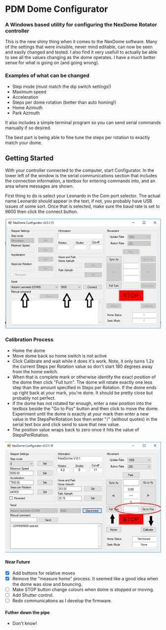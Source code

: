 # PDM Dome Configurator #

### A Windows based utility for configuring the NexDome Rotator controller ###

This is the new shiny thing when it comes to the NexDome software. Many of the settings that were invisible, never mind editable, can now be seen and easily changed and tested. I also find it very usefull to actually be able to see all the values changing as the dome operates. I have a much better sense for what is going on (and going wrong).

### Examples of what can be changed ###
- Step mode (must match the dip switch settings!)
- Maximum speed
- Acceleration
- Steps per dome rotation (better than auto homing!)
- Home Azimuth
- Park Azimuth

It also includes a simple terminal program so you can send serial commands manually if so desired.

The best part is being able to fine tune the steps per rotation to exactly match your dome.

## Getting Started ##

With your controller connected to the computer, start Configurator. In the lower left of the window is the serial communications section that includes the connection information, a textbox for entering commands into, and an area where messages are shown.

First thing to do is select your Leonardo in the Com port selector. The actual name Leonardo should appear in the text, if not, you probably have USB issues of some sort. Once that is selected, make sure the baud rate is set to 9600 then click the connect button.

![Configurator before connecting](/Docs/img/CFNotConnected.bmp)

### Calibration Process ###
 - Home the dome
 - Move dome back so home switch is not active
 - Click Calibrate and wait while it does it's work. Note, it only turns 1.2x the current Steps per Rotation value so don't start 180 degrees away from the home switch.
 - When that is complete mark or otherwise identify the exact position of the dome then click "Full turn". The dome will rotate exactly one less step than the amount specified in Steps per Rotation. If the dome ends up right back at your mark, you're done. It should be pretty close but probably not perfect.
 - If the dome has not rotated far enough, enter a new position into the textbox beside the "Go to Pos" button and then click to move the dome. Experiment until the dome is exactly at your mark then enter a new value in the StepsPerRotation box then enter "/" (without quotes) in the serial text box and click send to save that new value.
 - The position value wraps back to zero once it hits the value of StepsPerRotation.
 
![Configurator calibration](/Docs/img/Calibrate.png)

 #### Near Future ####
 - [x] Add buttons for relative moves
 - [x] Remove the "measure home" process. It seemed like a good idea when the dome was slow and bouncing.
 - [ ] Make STOP button change colours when dome is stopped or moving.
 - [ ] Add Shutter control.
 - [ ] Redo communications as I develop the firmware.
 
 #### Futher down the pipe ####
 - Don't know!
 

